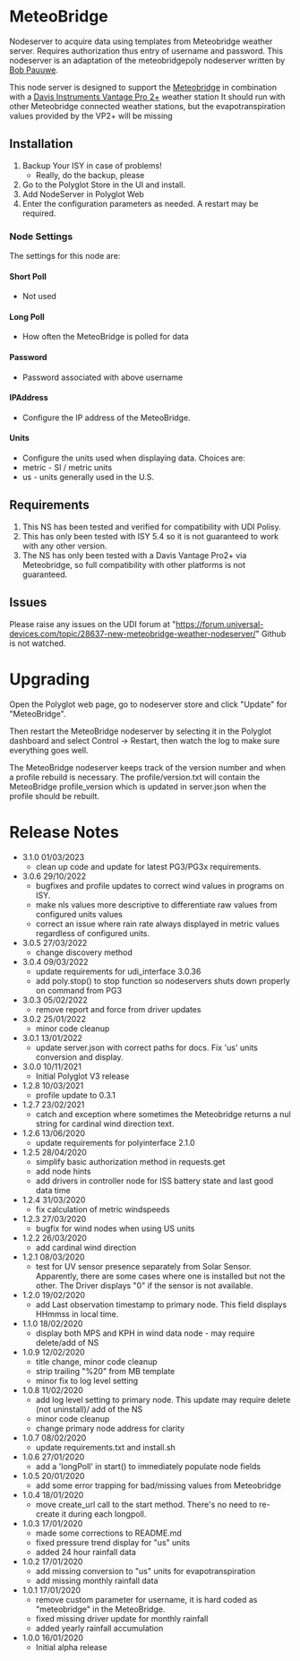 # MeteoBridge
Nodeserver to acquire data using templates from Meteobridge 
weather server.  Requires authorization thus entry of username
and password.  This nodeserver is an adaptation of the
meteobridgepoly nodeserver written by [Bob Pauuwe](http://www.bobsplace.com).

This node server is designed to support the [Meteobridge](http://www.meteobridge.com/)
in combination with a [Davis Instruments Vantage Pro 2+](https://www.davisinstruments.com/solution/vantage-pro2/) weather station
It should run with other Meteobridge connected weather stations, but 
the evapotranspiration values provided by the VP2+ will be missing
 
## Installation

1. Backup Your ISY in case of problems!
   * Really, do the backup, please
2. Go to the Polyglot Store in the UI and install.
3. Add NodeServer in Polyglot Web
4. Enter the configuration parameters as needed.  A restart may be required.

### Node Settings
The settings for this node are:

#### Short Poll
   * Not used
#### Long Poll
   * How often the MeteoBridge is polled for data
#### Password
   * Password associated with above username
#### IPAddress
   * Configure the IP address of the MeteoBridge.
#### Units
   * Configure the units used when displaying data. Choices are:
   *   metric - SI / metric units
   *   us     - units generally used in the U.S.

## Requirements

1. This NS has been tested and verified for compatibility with UDI Polisy.
2. This has only been tested with ISY 5.4 so it is not guaranteed to work with any other version.
3. The NS has only been tested with a Davis Vantage Pro2+ via Meteobridge, so full compatibility with other platforms is not guaranteed.

## Issues
Please raise any issues on the UDI forum at "https://forum.universal-devices.com/topic/28637-new-meteobridge-weather-nodeserver/" Github is not watched.
# Upgrading

Open the Polyglot web page, go to nodeserver store and click "Update" for "MeteoBridge".

Then restart the MeteoBridge nodeserver by selecting it in the Polyglot dashboard and select Control -> Restart, then watch the log to make sure everything goes well.

The MeteoBridge nodeserver keeps track of the version number and when a profile rebuild is necessary.  The profile/version.txt will contain the MeteoBridge profile_version which is updated in server.json when the profile should be rebuilt.

# Release Notes
- 3.1.0 01/03/2023
  - clean up code and update for latest PG3/PG3x requirements.
- 3.0.6 29/10/2022
  - bugfixes and profile updates to correct wind values in programs on ISY.
  - make nls values more descriptive to differentiate raw values from configured units values
  - correct an issue where rain rate always displayed in metric values regardless of configured units.
- 3.0.5 27/03/2022
  - change discovery method
- 3.0.4 09/03/2022
  - update requirements for udi_interface 3.0.36
  - add poly.stop() to stop function so nodeservers shuts down properly on command from PG3
- 3.0.3 05/02/2022
  - remove report and force from driver updates
- 3.0.2 25/01/2022
  - minor code cleanup
- 3.0.1 13/01/2022
  - update server.json with correct paths for docs. Fix 'us' units conversion and display.
- 3.0.0 10/11/2021
  - Initial Polyglot V3 release
- 1.2.8 10/03/2021
    - profile update to 0.3.1
- 1.2.7 23/02/2021
    - catch and exception where sometimes the Meteobridge returns a nul string for cardinal wind direction text.
- 1.2.6 13/06/2020
    - update requirements for polyinterface 2.1.0
- 1.2.5 28/04/2020
    - simplify basic authorization method in requests.get
    - add node hints
    - add drivers in controller node for ISS battery state and last good data time
- 1.2.4 31/03/2020
    - fix calculation of metric windspeeds
- 1.2.3 27/03/2020
    - bugfix for wind nodes when using US units
- 1.2.2 26/03/2020
    - add cardinal wind direction
- 1.2.1 08/03/2020
    - test for UV sensor presence separately from Solar Sensor.  Apparently, there are some cases where one is installed but not the other.  The Driver displays "0" if the sensor is not available.
- 1.2.0 19/02/2020
    - add Last observation timestamp to primary node. This field displays HHmmss in local time.
- 1.1.0 18/02/2020
    - display both MPS and KPH in wind data node - may require delete/add of NS
- 1.0.9 12/02/2020
    - title change, minor code cleanup
    - strip trailing "%20" from MB template
    - minor fix to log level setting
- 1.0.8 11/02/2020
    - add log level setting to primary node. This update may require delete (not uninstall)/ add of the NS
    - minor code cleanup
    - change primary node address for clarity
- 1.0.7 08/02/2020
    - update requirements.txt and install.sh
- 1.0.6 27/01/2020
    - add a 'longPoll' in start() to immediately populate node fields 
- 1.0.5 20/01/2020
    - add some error trapping for bad/missing values from Meteobridge
- 1.0.4 18/01/2020
   - move create_url call to the start method.  There's no need to re-create it during each longpoll.
- 1.0.3 17/01/2020
   - made some corrections to README.md
   - fixed pressure trend display for "us" units
   - added 24 hour rainfall data 
- 1.0.2 17/01/2020
   - add missing conversion to "us" units for evapotranspiration
   - add missing monthly rainfall data
- 1.0.1 17/01/2020 
    - remove custom parameter for username, it is hard coded as
 "meteobridge" in the MeteoBridge.
    - fixed missing driver update for monthly rainfall
    - added yearly rainfall accumulation
- 1.0.0 16/01/2020
   - Initial alpha release

